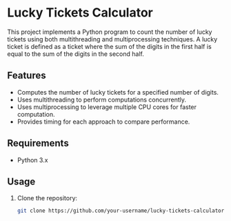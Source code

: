 # Lucky Tickets Calculator

This project implements a Python program to count the number of lucky tickets using both multithreading and multiprocessing techniques. A lucky ticket is defined as a ticket where the sum of the digits in the first half is equal to the sum of the digits in the second half.

## Features

- Computes the number of lucky tickets for a specified number of digits.
- Uses multithreading to perform computations concurrently.
- Uses multiprocessing to leverage multiple CPU cores for faster computation.
- Provides timing for each approach to compare performance.

## Requirements

- Python 3.x

## Usage

1. Clone the repository:
   ```bash
   git clone https://github.com/your-username/lucky-tickets-calculator.git